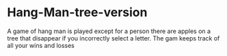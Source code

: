 # Hang-Man-tree-version
A game of hang man is played except for a person there are apples on a tree that disappear if you incorrectly select a letter. The gam keeps track of all your wins and losses 
